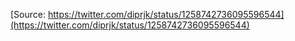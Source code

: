 [Source: https://twitter.com/diprjk/status/1258742736095596544](https://twitter.com/diprjk/status/1258742736095596544)